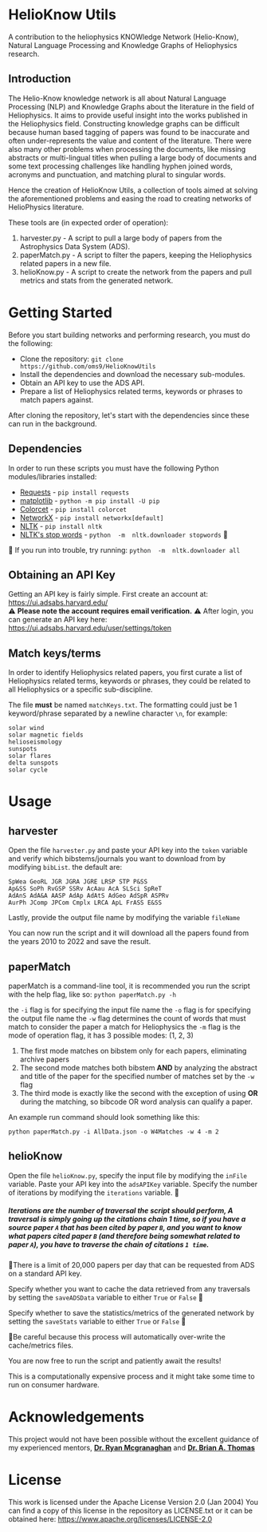 # HelioKnow Utils
A contribution to the heliophysics KNOWledge Network (Helio-Know), Natural Language Processing and Knowledge Graphs of Heliophysics research.

## Introduction
The Helio-Know knowledge network is all about Natural Language Processing (NLP) and Knowledge Graphs about the literature in the field of Heliophysics. It aims to provide useful insight into the works published in the Heliophysics field. Constructing knowledge graphs can be difficult because human based tagging of papers was found to be inaccurate and often under-represents the value and content of the literature. There were also many other problems when processing the documents, like missing abstracts or multi-lingual titles when pulling a large body of documents and some text processing challenges like handling hyphen joined words, acronyms and punctuation, and matching plural to singular words.


Hence the creation of HelioKnow Utils, a collection of tools aimed at solving the aforementioned problems and easing the road to creating networks of HelioPhysics literature.

These tools are (in expected order of operation):

 1. harvester.py  -  A script to pull a large body of papers from the Astrophysics Data System (ADS).
 2. paperMatch.py  -  A script to filter the papers, keeping the Heliophysics related papers in a new file.
 3. helioKnow.py  -  A script to create the network from the papers and pull metrics and stats from the generated network.

# Getting Started
Before you start building networks and performing research, you must do the following:
 - Clone the repository: `git clone https://github.com/oms9/HelioKnowUtils`
 - Install the dependencies and download the necessary sub-modules.
 - Obtain an API key to use the ADS API.
 - Prepare a list of Heliophysics related terms, keywords or phrases to match papers against.

After cloning the repository, let's start with the dependencies since these can run in the background.

## Dependencies

In order to run these scripts you must have the following Python modules/libraries installed:

 - [Requests](https://requests.readthedocs.io/en/latest/user/install/#install) - `pip install requests`
 - [matplotlib](https://matplotlib.org/stable/users/installing/index.html) - `python -m pip install -U pip`
 - [Colorcet](https://colorcet.holoviz.org/) - `pip install colorcet`
 - [NetworkX](https://networkx.org/) - `pip install networkx[default]`
 - [NLTK](https://www.nltk.org/install.html) - `pip install nltk`
 - [NLTK's stop words](https://www.nltk.org/nltk_data/) - `python  -m  nltk.downloader stopwords` 🔹
 
🔹 If you run into trouble, try running: `python  -m  nltk.downloader all`

## Obtaining an API Key

Getting an API key is fairly simple.
First create an account at: https://ui.adsabs.harvard.edu/ <br>⚠️ **Please note the account requires email verification.** ⚠️
After login, you can generate an API key here: https://ui.adsabs.harvard.edu/user/settings/token

## Match keys/terms

In order to identify Heliophysics related papers, you first curate a list of Heliophysics related terms, keywords or phrases, they could be related to all Heliophysics or a specific sub-discipline.


The file **must** be named `matchKeys.txt`.
The formatting could just be 1 keyword/phrase separated by a newline character `\n`, for example:

```
solar wind
solar magnetic fields
helioseismology
sunspots
solar flares
delta sunspots
solar cycle
```


# Usage



## harvester
Open the file `harvester.py` and paste your API key into the `token` variable and verify which bibstems/journals you want to download from by modifying `bibList`. the default are:

    SpWea GeoRL JGR JGRA JGRE LRSP STP P&SS 
    Ap&SS SoPh RvGSP SSRv AcAau AcA SLSci SpReT 
    AdAnS AdA&A AASP AdAp AdAtS AdGeo AdSpR ASPRv 
    AurPh JComp JPCom Cmplx LRCA ApL FrASS E&SS
Lastly, provide the output file name by modifying the variable `fileName`

You can now run the script and it will download all the papers found from the years 2010 to 2022 and save the result.
## paperMatch

paperMatch is a command-line tool, it is recommended you run the script with the help flag, like so: `python paperMatch.py -h`

the `-i` flag is for specifying the input file name
the `-o` flag is for specifying the output file name
the `-w` flag determines the count of words that must match to consider the paper a match for Heliophysics
the `-m` flag is the mode of operation flag, it has 3 possible modes: (1, 2, 3)

 1. The first mode matches on bibstem only for each papers, eliminating archive papers
 2. The second mode matches both bibstem **AND** by analyzing the abstract and title of the paper for the specified number of matches set by the `-w` flag
 3. The third mode is exactly like the second with the exception of using **OR** during the matching, so bibcode OR word analysis can qualify a paper.

An example run command should look something like this:

    python paperMatch.py -i AllData.json -o W4Matches -w 4 -m 2
	
	
## helioKnow

Open the file `helioKnow.py`, specify the input file by modifying the `inFile` variable.
Paste your API key into the `adsAPIKey` variable.
Specify the number of iterations by modifying the `iterations` variable. 🔹

##### Iterations are the number of traversal the script should perform, A traversal is simply going up the citations chain 1 time, so if you have a source 	paper `A` that has been cited by paper `B`, and you want to know what papers cited paper `B` (and therefore being somewhat related to paper `A`), you have to traverse the chain of citations `1 time`.
🔹There is a limit of 20,000 papers per day that can be requested from ADS on a standard API key.

Specify whether you want to cache the data retrieved from any traversals by setting the `saveADSData` variable to either `True` or `False` 🔸

Specify whether to save the statistics/metrics of the generated network by setting the `saveStats` variable to either `True` or `False` 🔸

🔸Be careful because this process will automatically over-write the cache/metrics files.

You are now free to run the script and patiently await the results!

This is a computationally expensive process and it might take some time to run on consumer hardware.

# Acknowledgements 
This project would not have been possible without the excellent guidance of my experienced mentors, [**Dr. Ryan Mcgranaghan**](https://github.com/rmcgranaghan) and [**Dr. Brian A. Thomas**](https://github.com/brianthomas/)


# License
This work is licensed under the Apache License Version 2.0 (Jan 2004)
You can find a copy of this license in the repository as LICENSE.txt or it can be obtained here: https://www.apache.org/licenses/LICENSE-2.0

